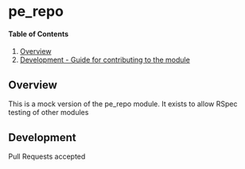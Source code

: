 # pe_repo

#### Table of Contents

1. [Overview](#overview)
6. [Development - Guide for contributing to the module](#development)

## Overview

This is a mock version of the pe_repo module.  It exists to allow RSpec 
testing of other modules

## Development

Pull Requests accepted

